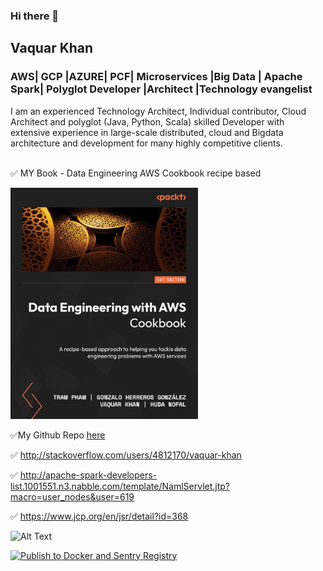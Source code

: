 ### Hi there 👋

<!--
**vaquarkhan/vaquarkhan** is a ✨ _special_ ✨ repository because its `README.md` (this file) appears on your GitHub profile.

Here are some ideas to get you started:

- 🔭 I’m currently working on ...
- 🌱 I’m currently learning ...
- 👯 I’m looking to collaborate on ...
- 🤔 I’m looking for help with ...
- 💬 Ask me about ...
- 📫 How to reach me: ...
- 😄 Pronouns: ...
- ⚡ Fun fact: ...
-->


## Vaquar Khan
### AWS| GCP |AZURE| PCF| Microservices |Big Data | Apache Spark| Polyglot Developer |Architect |Technology evangelist

I am an experienced Technology Architect, Individual contributor, Cloud Architect and polyglot (Java, Python, Scala) 
skilled Developer with extensive experience in large-scale distributed, cloud and Bigdata architecture and development
for many highly competitive clients. <br/> <br/>

✅ MY Book - Data Engineering AWS Cookbook recipe based

<img src="https://github.com/vaquarkhan/vaquarkhan/blob/master/mybook.jpg" alt="Alt Text" width="300" height="auto">


✅My Github Repo  [here](https://github.com/vaquarkhan?tab=repositories)

✅ http://stackoverflow.com/users/4812170/vaquar-khan

✅ http://apache-spark-developers-list.1001551.n3.nabble.com/template/NamlServlet.jtp?macro=user_nodes&user=619

✅ https://www.jcp.org/en/jsr/detail?id=368


![Alt Text](https://build-it-yourself.com/s-programs/images/geek-gif.gif )


[![Publish to Docker and Sentry Registry](https://github.com/vaquarkhan/metoffice-MOGREPS-UK/actions/workflows/main.yml/badge.svg)](https://github.com/vaquarkhan/metoffice-MOGREPS-UK/actions/workflows/main.yml)

